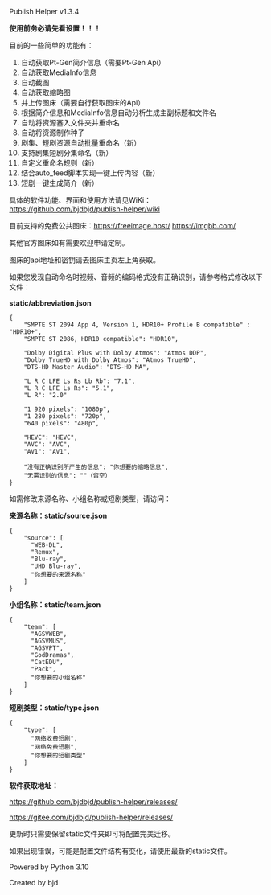 Publish Helper v1.3.4

**使用前务必请先看设置！！！**

目前的一些简单的功能有：

1. 自动获取Pt-Gen简介信息（需要Pt-Gen Api）
2. 自动获取MediaInfo信息
3. 自动截图
4. 自动获取缩略图
5. 并上传图床（需要自行获取图床的Api）
6. 根据简介信息和MediaInfo信息自动分析生成主副标题和文件名
7. 自动将资源塞入文件夹并重命名
8. 自动将资源制作种子
9. 剧集、短剧资源自动批量重命名（新）
10. 支持剧集短剧分集命名（新）
11. 自定义重命名规则（新）
12. 结合auto_feed脚本实现一键上传内容（新）
13. 短剧一键生成简介（新）

具体的软件功能、界面和使用方法请见WiKi：https://github.com/bjdbjd/publish-helper/wiki

目前支持的免费公共图床：https://freeimage.host/ https://imgbb.com/

其他官方图床如有需要欢迎申请定制。

图床的api地址和密钥请去图床主页左上角获取。

如果您发现自动命名时视频、音频的编码格式没有正确识别，请参考格式修改以下文件：

**static/abbreviation.json**

    {
        "SMPTE ST 2094 App 4, Version 1, HDR10+ Profile B compatible" : "HDR10+",
        "SMPTE ST 2086, HDR10 compatible": "HDR10",
    
        "Dolby Digital Plus with Dolby Atmos": "Atmos DDP",
        "Dolby TrueHD with Dolby Atmos": "Atmos TrueHD",
        "DTS-HD Master Audio": "DTS-HD MA",
    
        "L R C LFE Ls Rs Lb Rb": "7.1",
        "L R C LFE Ls Rs": "5.1",
        "L R": "2.0"
    
        "1 920 pixels": "1080p",
        "1 280 pixels": "720p",
        "640 pixels": "480p",
    
        "HEVC": "HEVC",
        "AVC": "AVC",
        "AV1": "AV1",
    
        "没有正确识别所产生的信息": "你想要的缩略信息",
        "无需识别的信息": ""（留空）
    }

如需修改来源名称、小组名称或短剧类型，请访问：

**来源名称：static/source.json**

    {
        "source": [
          "WEB-DL",
          "Remux",
          "Blu-ray",
          "UHD Blu-ray",
          "你想要的来源名称"
        ]
    }

**小组名称：static/team.json**

    {
        "team": [
          "AGSVWEB",
          "AGSVMUS",
          "AGSVPT",
          "GodDramas",
          "CatEDU",
          "Pack",
          "你想要的小组名称"
        ]
    }

**短剧类型：static/type.json**

    {
        "type": [
          "网络收费短剧",
          "网络免费短剧",
          "你想要的短剧类型"
        ]
    }

**软件获取地址：**

https://github.com/bjdbjd/publish-helper/releases/

https://gitee.com/bjdbjd/publish-helper/releases/

更新时只需要保留static文件夹即可将配置完美迁移。

如果出现错误，可能是配置文件结构有变化，请使用最新的static文件。

Powered by Python 3.10

Created by bjd